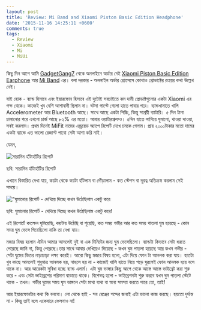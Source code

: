 ```yaml
---
layout: post
title: 'Review: Mi Band and Xiaomi Piston Basic Edition Headphone'
date: '2015-11-16 14:25:11 +0600'
comments: true
tags:
  - Review
  - Xiaomi
  - Mi
  - MiUi
---
```


কিছু দিন আগে আমি [GadgetGang7](http://gadgetgang7.com/) থেকে অনলাইনে অর্ডার দেই [Xiaomi Piston Basic Edition Earphone](http://gadgetgang7.com/product/xiaomi-piston-earphone-basic-edition/) আর [Mi Band](http://gadgetgang7.com/product/mi-band/ ) এর। বলা দরকার - অনলাইন অর্ডার প্রোসেসে কো‌থাও প্রোডাক্টের রংয়ের কথা উল্লেখ নেই।

যাই হোক - ব্যান্ড হিসাবে এবং ইয়ারফোন হিসাবে এই দুটোই সবচাইতে কম দামী প্রোডাক্টগুলোর একটা Xiaomi এর পক্ষ থেকে। কাজেই খুব বেশি আশাবাদী ছিলাম না। ঘটনা পাল্টে গেলো হাতে পাবার পরে।  ব্যান্ডখানাতে খালি Accelerometer আর Bluetooth আছে। সাথে আছে একটা পিচ্চি, কিন্তু সাশ্রয়ী ব্যাটারি। ৫ দিন টানা চালানোর পরে এখনো চার্জ আছে ৮২% এর মতো। আবার ওয়াটারপ্রুফও। ৫দিন হাতে লাগিয়ে ঘুমানো, খাওয়া দাওয়া, সবই করলাম। প্রথম দিনেই MiFit নামের এন্ড্রয়েড অ্যাপে রিপোর্ট দেখে চমকে গেলাম। প্রায় ২০০০টাকার মতো দামের একটা ব্যান্ডে এত ভালো রেজাল্ট পাবো সেটা আশা করি নাই।
<!-- more -->
যেমন,

![সারাদিন হাঁটাহাঁটির রিপোর্ট](https://farm1.staticflickr.com/616/23032755556_6b30c15ca3_b.jpg)

<p>ছবি: সারাদিন হাঁটাহাঁটির রিপোর্ট</p>
এখানে বিস্তারিত দেখা যায়, কয়টা থেকে কয়টা হাঁটলাম বা দৌঁড়ালাম - কত স্টেপস বা দূরত্ব অতিক্রম করলাম সেই সময়ে।

!["ঘুমানোর রিপোর্ট - দেখিয়ে দিচ্ছে কখন উঠেছিলাম একটু করে](https://farm6.staticflickr.com/5764/23032752886_ac1df94343_b.jpg)

<p>ছবি: ঘুমানোর রিপোর্ট - দেখিয়ে দিচ্ছে কখন উঠেছিলাম একটু করে!</p>

এই রিপোর্টে কতক্ষন ঘুমিয়েছি, কয়টায় উঠেছি বা শুয়েছি, কত সময় গভীর আর কত সময় পাতলা ঘুম হয়েছে - কোন সময় ঘুম ভেঙ্গে গিয়েছিলো নাকি তা দেখা যায়।

মজার বিষয় হলোম ঐদিন আমার আসলেই দুই বা এক মিনিটের জন্য ঘুম ভেঙ্গেছিলো। ব্যান্ডটা কিভাবে সেটা ধরতে পেরেছে জানি না, কিন্তু পেরেছে।তার সাথে আবার দেখিয়েও দিয়েছে - কখন ঘুম পাতলা হয়েছে আর কখন গভীর - সেটা ঘুমের ভিতর নাড়াচাড়া লক্ষ্য করেই।  আরো কিছু মজার বিষয় হলো, এটা দিয়ে ফোন টা আনলক করা যায়। হাতটা খুব কাছে আনলেই শুধুমাত্র আনলক হয়, নাহলে হয় না - কাজেই খালি হাতে নিয়ে পড়ে ঘুরলেই ফোন আনলক হয়ে বসে থাকে না। আর আরেকটা সুবিধা হচ্ছে ব্যান্ড এলার্ম। এটা ঘুম ভাঙ্গার কিছু আগে থেকে আস্তে আস্তে ভাইব্রেট করা শুরু করে - এবং সেটা ভাইব্রেশের পরিমাণ বাড়াতে থাকে। বিশেষত্ব হলো - ভাইব্রেশনটা শুরু করবে যখন ঘুম পাতলা স্টেটে থাকে - তখন। গভীর ঘুমের সময় ঘুম ভাঙ্গলে সেটা মাথা ব্যথা বা অন্য সমস্যা করতে পারে তো, তাই!

আর ইয়ারফোনটার কথা কি বলবো। লো থেকে হাই - সব রেঞ্জের শব্দের জন্যই এটা ভালো কাজ করছে। হয়তো দুর্দান্ত না - কিন্তু তাই বলে একেবারে ফেলনাও না!
